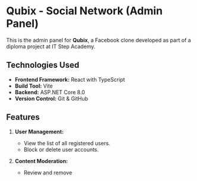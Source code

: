 # Qubix - Social Network (Admin Panel)

This is the admin panel for **Qubix**, a Facebook clone developed as part of a diploma project at IT Step Academy.

## Technologies Used

- **Frontend Framework:** React with TypeScript
- **Build Tool:** Vite
- **Backend:** ASP.NET Core 8.0
- **Version Control:** Git & GitHub

## Features

1. **User Management:**
   - View the list of all registered users.
   - Block or delete user accounts.

2. **Content Moderation:**
   - Review and remove
